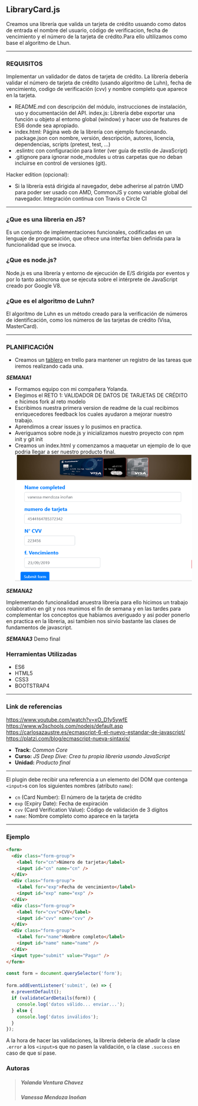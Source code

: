 ## LibraryCard.js

Creamos una librería que valida un tarjeta de crédito usuando como datos de entrada el nombre del usuario, código de verificacion, fecha de vencimiento y el número de la tarjeta de crédito.Para ello ultilizamos como base el algoritmo de Lhun.
___

### REQUISITOS
Implementar un validador de datos de tarjeta de crédito. La librería debería validar el número de tarjeta de crédito (usando algoritmo de Luhn), fecha de vencimiento, codigo de verificación (cvv) y nombre completo que aparece en la tarjeta.

+ README.md con descripción del módulo, instrucciones de instalación, uso y documentación del API.
index.js: Librería debe exportar una función u objeto al entorno global (window) y hacer uso de features de ES6 donde sea apropiado.
+ index.html: Página web de la librería con ejemplo funcionando.
package.json con nombre, versión, descripción, autores, licencia, dependencias, scripts (pretest, test, ...)
+ .eslintrc con configuración para linter (ver guía de estilo de JavaScript)
+ .gitignore para ignorar node_modules u otras carpetas que no deban incluirse en control de versiones (git).

Hacker edition (opcional):

+ Si la librería está dirigida al navegador, debe adherirse al patrón UMD para poder ser usado con AMD, CommonJS y como variable global del navegador.
Integración continua con Travis o Circle CI

___

### ¿Que es una libreria en JS?
Es un conjunto de implementaciones funcionales, codificadas en un lenguaje de programación, que ofrece una interfaz bien definida para la funcionalidad que se invoca.

### ¿Que es node.js?
Node.js es una librería y entorno de ejecución de E/S dirigida por eventos y por lo tanto asíncrona que se ejecuta sobre el intérprete de JavaScript creado por Google V8.

### ¿Que es el algoritmo de Luhn?
El algoritmo de Luhn es un método creado para la verificación de números de identificación, como los números de las tarjetas de crédito (Visa, MasterCard).

___

### PLANIFICACIÓN

+ Creamos un [tablero][trello] en trello para mantener un registro de las tareas que iremos realizando cada una.

 ___**SEMANA1**___

  + Formamos equipo con mi compañera Yolanda.
  + Elegimos el RETO 1: VALIDADOR DE DATOS DE TARJETAS DE CRÉDITO e hicimos fork al reto modelo
  + Escribimos nuestra primera version de readme de la cual recibimos enriquecedores feedback los cuales ayudaron a mejorar nuestro         trabajo.
  + Aprendimos a crear issues y lo pusimos en practica.
  + Averiguamos sobre node.js y inicializamos nuestro proyecto con npm init y git init
  + Creamos un index.html y comenzamos a maquetar un ejemplo de lo que podria llegar a ser nuestro producto final.
    ![planes](public/assets/images/1.png)

  ___**SEMANA2**___

  Implementando funcionalidad anuestra libreria para ello hicimos un trabajo colaborativo en git y nos reunimos el fin de semana y en     las tardes para complementar los conceptos que habiamos averiguado y asi poder ponerlo en practica en la libreria, asi tambien nos       sirvio bastante las clases de fundamentos de javascript.

  ___**SEMANA3**___
   Demo final


### Herramientas Utilizadas

+ ES6
+ HTML5
+ CSS3
+ BOOTSTRAP4
___

### Link de referencias

https://www.youtube.com/watch?v=xO_D1y5ywfE
https://www.w3schools.com/nodejs/default.asp
https://carlosazaustre.es/ecmascript-6-el-nuevo-estandar-de-javascript/
https://platzi.com/blog/ecmascript-nueva-sintaxis/


[trello]: https://trello.com/b/jyHMZGsC/plan-de-accion-libreria-validar-tarjeta
* **Track:** _Common Core_
* **Curso:** _JS Deep Dive: Crea tu propia librería usando JavaScript_
* **Unidad:** _Producto final_

***

El plugin debe recibir una referencia a un elemento del DOM que contenga
`<input>`s con los siguientes nombres (atributo `name`):

* `cn` (Card Number): El número de la tarjeta de crédito
* `exp` (Expiry Date): Fecha de expiración
* `cvv` (Card Verification Value): Código de validación de 3 dígitos
* `name`: Nombre completo como aparece en la tarjeta

___

### Ejemplo

```html
<form>
  <div class="form-group">
    <label for="cn">Número de tarjeta</label>
    <input id="cn" name="cn" />
  </div>
  <div class="form-group">
    <label for="exp">Fecha de vencimiento</label>
    <input id="exp" name="exp" />
  </div>
  <div class="form-group">
    <label for="cvv">CVV</label>
    <input id="cvv" name="cvv" />
  </div>
  <div class="form-group">
    <label for="name">Nombre completo</label>
    <input id="name" name="name" />
  </div>
  <input type="submit" value="Pagar" />
</form>
```

```js
const form = document.querySelector('form');

form.addEventListener('submit', (e) => {
  e.preventDefault();
  if (validateCardDetails(form)) {
    console.log('datos válido... enviar...');
  } else {
    console.log('datos inválidos');
  }
});
```

A la hora de hacer las validaciones, la librería debería de añadir la clase
`.error` a los `<input>`s que no pasen la validación, o la clase `.success`
en caso de que sí pase.

### **Autoras**

>##### Yolanda Ventura Chavez
>##### Vanessa Mendoza Inoñan
